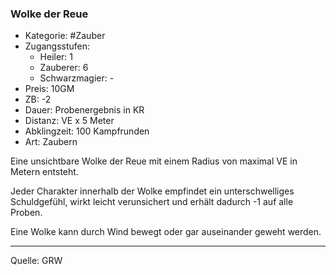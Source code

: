 ### Wolke der Reue

- Kategorie: #Zauber
- Zugangsstufen:
  - Heiler: 1
  - Zauberer: 6
  - Schwarzmagier: -
- Preis: 10GM
- ZB: -2
- Dauer: Probenergebnis in KR
- Distanz: VE x 5 Meter
- Abklingzeit: 100 Kampfrunden
- Art: Zaubern

Eine unsichtbare Wolke der Reue mit einem Radius von maximal VE in Metern entsteht.

Jeder Charakter innerhalb der Wolke empfindet ein unterschwelliges Schuldgefühl, wirkt leicht verunsichert und erhält dadurch -1 auf alle Proben.

Eine Wolke kann durch Wind bewegt oder gar auseinander geweht werden.

---

Quelle: GRW
